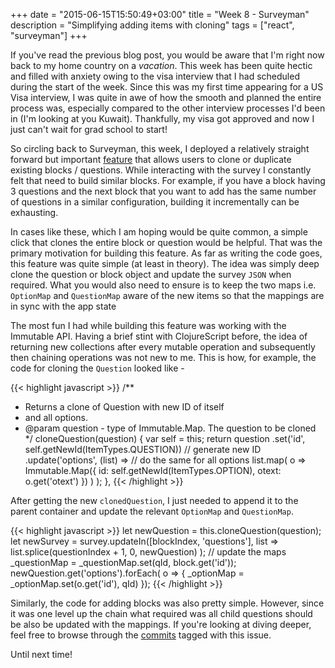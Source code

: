 +++
date = "2015-06-15T15:50:49+03:00"
title = "Week 8 - Surveyman"
description = "Simplifying adding items with cloning"
tags = ["react", "surveyman"]
+++

If you've read the previous blog post, you would be aware that I'm right now back to my home country on a *vacation*. This week has been quite hectic and filled with anxiety owing to the visa interview that I had scheduled during the start of the week. Since this was my first time appearing for a US Visa interview, I was quite in awe of how the smooth and planned the entire process was, especially compared to the other interview processes I'd been in (I'm looking at you Kuwait). Thankfully, my visa got approved and now I just can't wait for grad school to start!

So circling back to Surveyman, this week, I deployed a relatively straight forward but important [feature](https://github.com/prakhar1989/react-surveyman/issues/21) that allows users to clone or duplicate existing blocks / questions. While interacting with the survey I constantly felt that need to build similar blocks. For example, if you have a block having 3 questions and the next block that you want to add has the same number of questions in a similar configuration, building it incrementally can be exhausting.

In cases like these, which I am hoping would be quite common, a simple click that clones the entire block or question would be helpful. That was the primary motivation for building this feature. As far as writing the code goes, this feature was quite simple (at least in theory). The idea was simply deep clone the question or block object and update the survey `JSON` when required. What you would also need to ensure is to keep the two maps i.e. `OptionMap` and `QuestionMap` aware of the new items so that the mappings are in sync with the app state

The most fun I had while building this feature was working with the Immutable API. Having a brief stint with ClojureScript before, the idea of returning new collections after every mutable operation and subsequently then chaining operations was not new to me. This is how, for example, the code for cloning the `Question` looked like -


{{< highlight javascript >}}
/**
 * Returns a clone of Question with new ID of itself
 * and all options.
 * @param question - type of Immutable.Map. The question to be cloned
 */
cloneQuestion(question) {
    var self = this;
    return question
            .set('id', self.getNewId(ItemTypes.QUESTION)) // generate new ID
            .update('options', (list) =>                  // do the same for all options
                        list.map(
                            o => Immutable.Map({
                                id: self.getNewId(ItemTypes.OPTION),
                                otext: o.get('otext')
                            })
                        )
                    );
},
{{< /highlight >}}

After getting the new `clonedQuestion`, I just needed to append it to the parent container and update the relevant `OptionMap` and `QuestionMap`.

{{< highlight javascript >}}
let newQuestion = this.cloneQuestion(question);
let newSurvey = survey.updateIn([blockIndex, 'questions'], list =>
    list.splice(questionIndex + 1, 0, newQuestion)
);
// update the maps
_questionMap = _questionMap.set(qId, block.get('id'));
newQuestion.get('options').forEach( o => {
    _optionMap = _optionMap.set(o.get('id'), qId)
});
{{< /highlight >}}

Similarly, the code for adding blocks was also pretty simple. However, since it was one level up the chain what required was all child questions should be also be updated with the mappings. If you're looking at diving deeper, feel free to browse through the [commits](https://github.com/prakhar1989/react-surveyman/issues/21) tagged with this issue.

Until next time!
